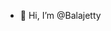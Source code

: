 - 👋 Hi, I’m @Balajetty
<!---
Balajetty/Balajetty is a ✨ special ✨ repository because its `README.md` (this file) appears on your GitHub profile.
You can click the Preview link to take a look at your changes.
--->
